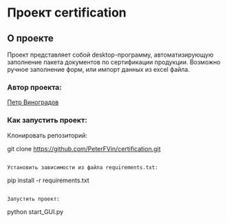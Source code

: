 # Проект certification

## О проекте

Проект представляет собой desktop-программу, автоматизирующую заполнение пакета документов по сертификации продукции. Возможно ручное заполнение форм, или импорт данных из excel файла.

### Автор проекта:

[Петр Виноградов](https://github.com/PeterFVin)

### Как запустить проект:

Клонировать репозиторий:

git clone https://github.com/PeterFVin/certification.git
```

Установить зависимости из файла requirements.txt:

```
pip install -r requirements.txt
```

Запустить проект:

```
python start_GUI.py
```
